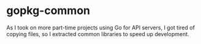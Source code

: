 # gopkg-common

As I took on more part-time projects using Go for API servers, I got tired of copying files, so I extracted common libraries to speed up development.
